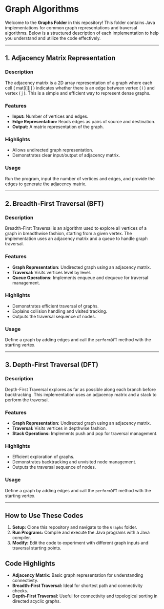 # Graph Algorithms

Welcome to the **Graphs Folder** in this repository! This folder contains Java implementations for common graph representations and traversal algorithms. Below is a structured description of each implementation to help you understand and utilize the code effectively.

---

## 1. Adjacency Matrix Representation
### **Description**
The adjacency matrix is a 2D array representation of a graph where each cell \( mat[i][j] \) indicates whether there is an edge between vertex \( i \) and vertex \( j \). This is a simple and efficient way to represent dense graphs.

### **Features**
- **Input:** Number of vertices and edges.
- **Edge Representation:** Reads edges as pairs of source and destination.
- **Output:** A matrix representation of the graph.

### **Highlights**
- Allows undirected graph representation.
- Demonstrates clear input/output of adjacency matrix.

### **Usage**
Run the program, input the number of vertices and edges, and provide the edges to generate the adjacency matrix.

---

## 2. Breadth-First Traversal (BFT)
### **Description**
Breadth-First Traversal is an algorithm used to explore all vertices of a graph in breadthwise fashion, starting from a given vertex. The implementation uses an adjacency matrix and a queue to handle graph traversal.

### **Features**
- **Graph Representation:** Undirected graph using an adjacency matrix.
- **Traversal:** Visits vertices level by level.
- **Queue Operations:** Implements enqueue and dequeue for traversal management.

### **Highlights**
- Demonstrates efficient traversal of graphs.
- Explains collision handling and visited tracking.
- Outputs the traversal sequence of nodes.

### **Usage**
Define a graph by adding edges and call the `performBFT` method with the starting vertex.

---

## 3. Depth-First Traversal (DFT)
### **Description**
Depth-First Traversal explores as far as possible along each branch before backtracking. This implementation uses an adjacency matrix and a stack to perform the traversal.

### **Features**
- **Graph Representation:** Undirected graph using an adjacency matrix.
- **Traversal:** Visits vertices in depthwise fashion.
- **Stack Operations:** Implements push and pop for traversal management.

### **Highlights**
- Efficient exploration of graphs.
- Demonstrates backtracking and unvisited node management.
- Outputs the traversal sequence of nodes.

### **Usage**
Define a graph by adding edges and call the `performDFT` method with the starting vertex.

---

## How to Use These Codes
1. **Setup:** Clone this repository and navigate to the `Graphs` folder.
2. **Run Programs:** Compile and execute the Java programs with a Java compiler.
3. **Modify:** Edit the code to experiment with different graph inputs and traversal starting points.

## Code Highlights
- **Adjacency Matrix:** Basic graph representation for understanding connectivity.
- **Breadth-First Traversal:** Ideal for shortest path and connectivity checks.
- **Depth-First Traversal:** Useful for connectivity and topological sorting in directed acyclic graphs.

